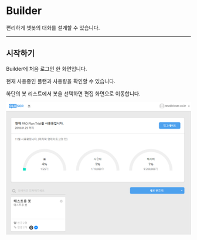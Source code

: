 # Builder

편리하게 챗봇의 대화를 설계할 수 있습니다.

---

## 시작하기

Builder에 처음 로그인 한 화면입니다.

현재 사용중인 플랜과 사용량을 확인할 수 있습니다.

하단의 봇 리스트에서 봇을 선택하면 편집 화면으로 이동합니다.

![](/assets/builder_main.png)

